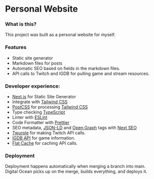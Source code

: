 # Personal Website

### What is this?
This project was built as a personal website for myself.

### Features
- Static site generator
- Markdown files for posts
- Automatic SEO based on fields in the markdown files.
- API calls to Twitch and IGDB for pulling game and stream resources.

### Developer experience:

- [Next.js](https://nextjs.org) for Static Site Generator
- Integrate with [Tailwind CSS](https://tailwindcss.com)
- [PostCSS](https://postcss.org) for processing [Tailwind CSS](https://tailwindcss.com)
- Type checking [TypeScript](https://www.typescriptlang.org)
- Linter with [ESLint](https://eslint.org)
- Code Formatter with [Prettier](https://prettier.io)
- SEO metadata, [JSON-LD](https://developers.google.com/search/docs/guides/intro-structured-data) and [Open Graph](https://ogp.me/) tags with [Next SEO](https://github.com/garmeeh/next-seo)
- [Twurple](https://twurple.js.org) for making Twitch API calls.
- [IGDB API](https://api-docs.igdb.com/?javascript#game) for game information.
- [Flat Cache](https://github.com/royriojas/flat-cache) for caching API calls.

### Deployment
Deployment happens automatically when merging a branch into main. Digital Ocean picks up on the merge, builds everything, and deploys it.

